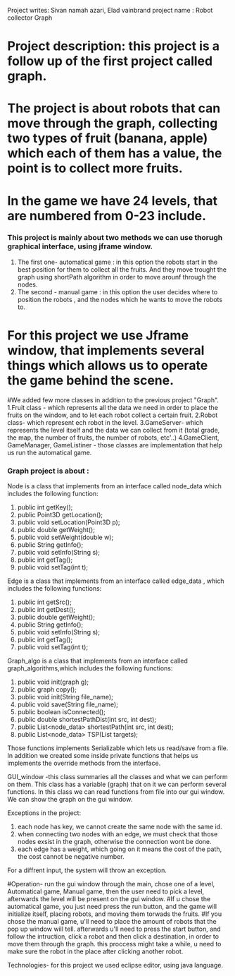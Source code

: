 Project writes: Sivan namah azari, Elad vainbrand
project name : Robot collector Graph

# Project description: this project is a follow up of the first project called graph. 

# The project is about robots that can move through the graph, collecting two types of fruit (banana, apple) which each of them has a value, the point is to collect more fruits.
# In the game we have 24 levels, that are numbered from 0-23 include.

### This project is mainly about two methods we can use thorugh graphical interface, using jframe window.
1. The first one- automatical game : in this option the robots start in the best position for them to collect all the fruits. And they move trought the graph using shortPath algorithm in order to move arounf through the nodes.
2. The second - manual game : in this option the user decides where to position the robots , and the nodes which he wants to move the robots to.

# For this project we use Jframe window, that implements several things which allows us to operate the game behind the scene.

#We added few more classes in addition to the previous project "Graph".
1.Fruit class - which represents all the data we need in order to place the fruits on the window, and to let each robot collect a certain fruit.
2.Robot class- which represent ech robot in the level.
3.GameServer- which represents the level itself and the data we can collect from it (total grade, the map, the number of fruits, the number of robots, etc'..)
4.GameClient, GameManager, GameListiner - those classes are implementation that help us run the automatical game.

### Graph project is about :

Node is a class that implements from an interface called node_data which includes the following function:
1. public int getKey();
2. public Point3D getLocation();
3. public void setLocation(Point3D p);
4. public double getWeight();
5. public void setWeight(double w);
6. public String getInfo();
7. public void setInfo(String s);
8. public int getTag();
9. public void setTag(int t);

Edge is a class that implements from an interface called edge_data , which includes the following functions:
1. public int getSrc();
2. public int getDest();
3. public double getWeight();
4. public String getInfo();
5. public void setInfo(String s);
6. public int getTag();
7. public void setTag(int t);

Graph_algo is a class   that implements from an interface called graph_algorithms,which includes the following functions:
1. public void init(graph g);
2. public graph copy();
3. public void init(String file_name);
4. public void save(String file_name);
5. public boolean isConnected();
6. public double shortestPathDist(int src, int dest);
7. public List<node_data> shortestPath(int src, int dest);
8. public List<node_data> TSP(List<Integer> targets);


Those functions implements Serializable which lets us read/save from a file.
In addition we created some inside private functions that helps us implements the override methods from the interface.

GUI_window -this class summaries all the classes and what we can perform on them.
This class has a variable (graph) that on it we can perform several functions.
In this class we can read functions from file into our gui window.
We can show  the graph on the gui window.

Exceptions in the project:
1. each node has key, we cannot create the same node with the same id.
2. when connecting two nodes with an edge, we must check that those nodes exsist in the graph, otherwise the connection wont be done.
3. each edge has a weight, which going on it means the cost of the path, the cost cannot be negative number.

For a diffrent input, the system will throw an exception.

#Operation- run the gui window through the main, chose one of a level, Automatical game, Manual game, then the user need to pick a level, afterwards the level will be present on the gui window.
#If u chose the automatical game, you just need press the run button, and the game will initialize itself, placing robots, and moving them torwads the fruits.
#If you chose the manual game, u'll need to place the amount of robots that the pop up window will tell. afterwards u'll need to press the start button, and follow the intruction, click a robot and then click a destination, in order to move them through the graph. this proccess might take a while, u need to make sure the robot in the place after clicking another robot.

Technologies- for this project we used eclipse editor, using java language.
